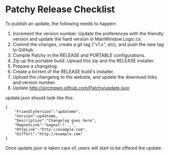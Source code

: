 # Patchy Release Checklist

To publish an update, the following needs to happen:

1. Increment the version number. Update the preferences with the friendly version and update the hard version in 
   MainWindow.Logic.cs.
2. Commit the changes, create a git tag ("v1.x", etc), and push the new tag to GitHub.
3. Compile Patchy in the RELEASE and PORTABLE configurations.
4. Zip up the portable build. Upload this zip and the RELEASE installer.
5. Prepare a changelog.
6. Create a torrent of the RELEASE build's installer.
7. Upload the changelog to the website, and update the download links and version number.
8. Update http://sircmpwn.github.com/Patchy/update.json

update.json should look like this:

    {
        "FriendlyVersion":"updateme",
        "Version":updateme,
        "Description":"Changelog goes here",
        "MagnetLink":"magnet:?...",
        "HttpLink":"http://example.com",
        "DiffUrl":"http://example.com"
    }

Once update.json is taken care of, users will start to be offered the update.